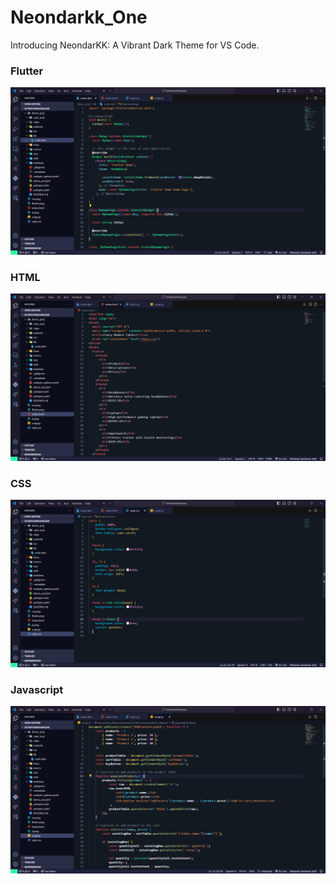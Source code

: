 # Neondarkk_One

Introducing NeondarKK: A Vibrant Dark Theme for VS Code.
<br>

### Flutter
![Dark theme](assets/flutter.png)
<!-- <p align="center">
  <img alt="preview" src="https://github.com/jack23332/NeonDarKK_One/raw/main/assets/flutter.png" >
</p> -->



### HTML
![Dark theme](assets/html.png)
<!-- <p align="center">
  <img alt="preview" src="https://github.com/jack23332/NeonDarKK_One/raw/main/assets/html.png" >
</p> -->

### CSS
![Dark theme](assets/css.png)
<!-- <p align="center">
  <img alt="preview" src="https://github.com/jack23332/NeonDarKK_One/raw/main/assets/css.png" >
</p> -->

### Javascript
![Dark theme](assets/js.png)
<!-- <p align="center">
  <img alt="preview" src="https://github.com/jack23332/NeonDarKK_One/raw/main/assets/js.png" >
</p> -->